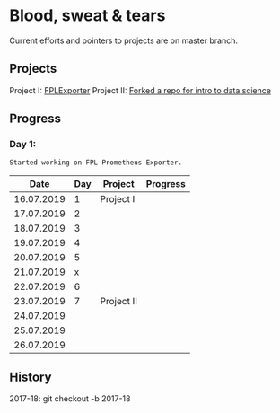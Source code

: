 # Blood, sweat & tears

Current efforts and pointers to projects are on master branch.

## Projects
Project I: [FPLExporter](https://github.com/P6rguVyrst/FPLExporter)
Project II: [Forked a repo for intro to data science](https://github.com/p6rguvyrst/Fantasy-Premier-League)


## Progress

### Day 1:
```
Started working on FPL Prometheus Exporter.
```


| Date       | Day | Project     | Progress |
|------------|-----|-------------|----------|
| 16.07.2019 |  1  | Project I   |          |
| 17.07.2019 |  2  |             |          |
| 18.07.2019 |  3  |             |          |
| 19.07.2019 |  4  |             |          |
| 20.07.2019 |  5  |             |          |
| 21.07.2019 |  x  |             |          |
| 22.07.2019 |  6  |             |          |
| 23.07.2019 |  7  | Project II  |          |
| 24.07.2019 |    |             |          |
| 25.07.2019 |    |             |          |
| 26.07.2019 |    |             |          |



## History

2017-18: git checkout -b 2017-18
